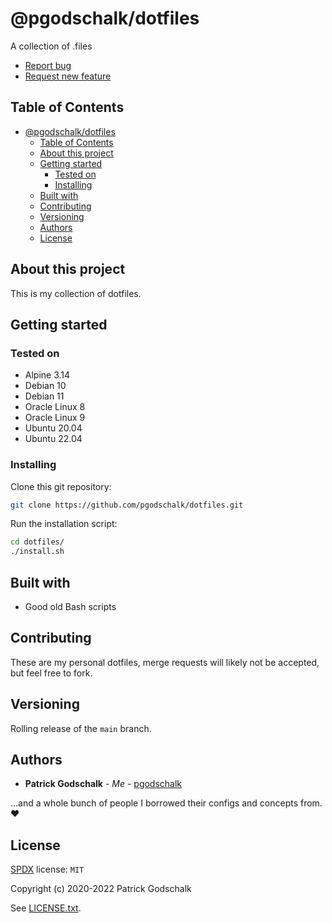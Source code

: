 # @pgodschalk/dotfiles

A collection of .files

- [Report bug]()
- [Request new feature]()

## Table of Contents

- [@pgodschalk/dotfiles](#pgodschalkdotfiles)
  - [Table of Contents](#table-of-contents)
  - [About this project](#about-this-project)
  - [Getting started](#getting-started)
    - [Tested on](#tested-on)
    - [Installing](#installing)
  - [Built with](#built-with)
  - [Contributing](#contributing)
  - [Versioning](#versioning)
  - [Authors](#authors)
  - [License](#license)

## About this project

This is my collection of dotfiles.

## Getting started

### Tested on

- Alpine 3.14
- Debian 10
- Debian 11
- Oracle Linux 8
- Oracle Linux 9
- Ubuntu 20.04
- Ubuntu 22.04

### Installing

Clone this git repository:

```sh
git clone https://github.com/pgodschalk/dotfiles.git
```

Run the installation script:

```sh
cd dotfiles/
./install.sh
```

## Built with

- Good old Bash scripts

## Contributing

These are my personal dotfiles, merge requests will likely not be accepted, but
feel free to fork.

## Versioning

Rolling release of the `main` branch.

## Authors

- **Patrick Godschalk** - _Me_ - [pgodschalk](https://github.com/pgodschalk)

...and a whole bunch of people I borrowed their configs and concepts from. ❤

## License

[SPDX](https://spdx.org/licenses/) license: `MIT`

Copyright (c) 2020-2022 Patrick Godschalk

See [LICENSE.txt](https://github.com/pgodschalk/dotfiles/blob/main/LICENSE.txt).
